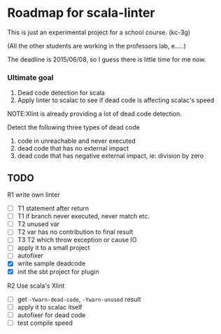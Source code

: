 # Roadmap for scala-linter

This is just an experimental project for a school course. (kc-3g)

(All the other students are working in the professors lab, e.....)

The deadline is 2015/06/08, so I guess there is little time for me now.

### Ultimate goal

1. Dead code detection for scala
2. Apply linter to scalac to see if dead code is affecting scalac's speed

NOTE:Xlint is already providing a lot of dead code detection.

Detect the following three types of dead code

1. code in unreachable and never executed
2. dead code that has no external impact
3. dead code that has negative external impact, ie: division by zero

## TODO

R1 write own linter

- [ ] T1 statement after return
- [ ] T1 if branch never executed, never match etc.
- [ ] T2 unused var
- [ ] T2 var has no contribution to final result
- [ ] T3 T2 which throw exception or cause IO
- [ ] apply it to a small project
- [ ] autofixer
- [x] write sample deadcode
- [x] init the sbt project for plugin

R2 Use scala's Xlint

- [ ] get `-Ywarn-dead-code`, `-Ywarn-unused` result
- [ ] apply it to scalac itself
- [ ] autofixer for dead code
- [ ] test compile speed
